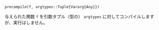 ```
precompile(f, argtypes::Tuple{Vararg{Any}})
```

与えられた関数 `f` を引数タプル（型の） `argtypes` に対してコンパイルしますが、実行はしません。
